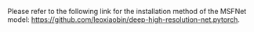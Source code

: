 Please refer to the following link for the installation method of the MSFNet model: 
https://github.com/leoxiaobin/deep-high-resolution-net.pytorch.
